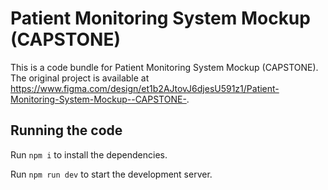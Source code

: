 
  # Patient Monitoring System Mockup (CAPSTONE)

  This is a code bundle for Patient Monitoring System Mockup (CAPSTONE). The original project is available at https://www.figma.com/design/et1b2AJtovJ6djesU591z1/Patient-Monitoring-System-Mockup--CAPSTONE-.

  ## Running the code

  Run `npm i` to install the dependencies.

  Run `npm run dev` to start the development server.
  